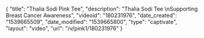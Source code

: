 {
    "title": "Thalia Sodi Pink Tee",
    "description": "Thalia Sodi Tee \nSupporting Breast Cancer Awareness",
    "videoid": "180231976",
    "date_created": "1539665509",
    "date_modified": "1539665800",
    "type": "captivate",
    "layout": "video",
    "url": "\/v\/pink1\/180231976"
}